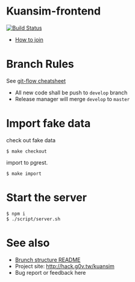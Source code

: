 # Kuansim-frontend

[![Build Status](https://travis-ci.org/g0v/kuansim.png?branch=master)](https://travis-ci.org/g0v/kuansim)

- [How to join](https://g0v.hackpad.com/--1OaXIxVVPSd)

# Branch Rules
See [git-flow cheatsheet](http://danielkummer.github.io/git-flow-cheatsheet/)

*   All new code shall be push to `develop` branch
*   Release manager will merge `develop` to `master`

# Import fake data

check out fake data

```
$ make checkout
```

import to pgrest.

```
$ make import
```

# Start the server
```
$ npm i
$ ./script/server.sh
```

# See also
- [Brunch structure README](https://github.com/g0v/kuansim-frontend/blob/master/README_brunch.md)
- Project site: http://hack.g0v.tw/kuansim
- Bug report or feedback here
